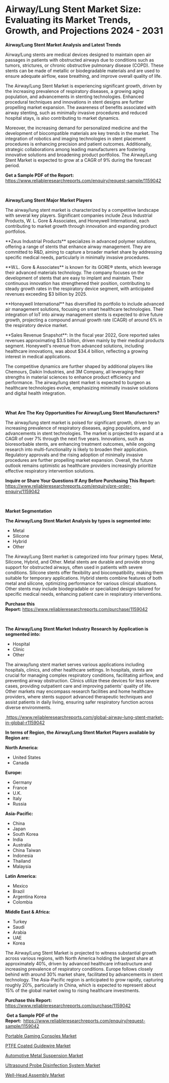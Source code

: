 <p><h1>Airway/Lung Stent Market Size: Evaluating its Market Trends, Growth, and Projections 2024 - 2031</h1></p><p><strong>Airway/Lung Stent Market Analysis and Latest Trends</strong></p>
<p><p>Airway/Lung stents are medical devices designed to maintain open air passages in patients with obstructed airways due to conditions such as tumors, strictures, or chronic obstructive pulmonary disease (COPD). These stents can be made of metallic or biodegradable materials and are used to ensure adequate airflow, ease breathing, and improve overall quality of life.</p><p>The Airway/Lung Stent Market is experiencing significant growth, driven by the increasing prevalence of respiratory diseases, a growing aging population, and advancements in stenting technologies. Enhanced procedural techniques and innovations in stent designs are further propelling market expansion. The awareness of benefits associated with airway stenting, such as minimally invasive procedures and reduced hospital stays, is also contributing to market dynamics.</p><p>Moreover, the increasing demand for personalized medicine and the development of biocompatible materials are key trends in the market. The integration of robotics and imaging technologies in stent placement procedures is enhancing precision and patient outcomes. Additionally, strategic collaborations among leading manufacturers are fostering innovative solutions and broadening product portfolios. The Airway/Lung Stent Market is expected to grow at a CAGR of 9% during the forecast period.</p></p>
<p><strong>Get a Sample PDF of the Report:&nbsp;</strong> <a href="https://www.reliableresearchreports.com/enquiry/request-sample/1159042?utm_campaign=5&utm_medium=2&utm_source=Github&utm_content=ia&utm_term=05122024&utm_id=airwaylung-stent">https://www.reliableresearchreports.com/enquiry/request-sample/1159042</a></p>
<p>&nbsp;</p>
<p><strong>Airway/Lung Stent Major Market Players</strong></p>
<p><p>The airway/lung stent market is characterized by a competitive landscape with several key players. Significant companies include Zeus Industrial Products, W. L. Gore & Associates, and Honeywell International, each contributing to market growth through innovation and expanding product portfolios.</p><p>**Zeus Industrial Products** specializes in advanced polymer solutions, offering a range of stents that enhance airway management. They are committed to R&D, aiming to capture a broader market share by addressing specific medical needs, particularly in minimally invasive procedures.</p><p>**W.L. Gore & Associates** is known for its GORE® stents, which leverage their advanced materials technology. The company focuses on the development of stents that are easy to implant and maintain. Their continuous innovation has strengthened their position, contributing to steady growth rates in the respiratory device segment, with anticipated revenues exceeding $3 billion by 2025.</p><p>**Honeywell International** has diversified its portfolio to include advanced air management solutions, focusing on smart healthcare technologies. Their integration of IoT into airway management stents is expected to drive future growth, projecting a compound annual growth rate (CAGR) of around 6% in the respiratory device market.</p><p>**Sales Revenue Snapshot**: In the fiscal year 2022, Gore reported sales revenues approximating $3.5 billion, driven mainly by their medical products segment. Honeywell's revenue from advanced solutions, including healthcare innovations, was about $34.4 billion, reflecting a growing interest in medical applications.</p><p>The competitive dynamics are further shaped by additional players like Chemours, Daikin Industries, and 3M Company, all leveraging their strengths in material sciences to enhance product efficiency and performance. The airway/lung stent market is expected to burgeon as healthcare technologies evolve, emphasizing minimally invasive solutions and digital health integration.</p></p>
<p>&nbsp;</p>
<p><strong>What Are The Key Opportunities For Airway/Lung Stent Manufacturers?</strong></p>
<p><p>The airway/lung stent market is poised for significant growth, driven by an increasing prevalence of respiratory diseases, aging populations, and advancements in stent technologies. The market is projected to expand at a CAGR of over 7% through the next five years. Innovations, such as bioresorbable stents, are enhancing treatment outcomes, while ongoing research into multi-functionality is likely to broaden their application. Regulatory approvals and the rising adoption of minimally invasive procedures are further propelling market expansion. Overall, the future outlook remains optimistic as healthcare providers increasingly prioritize effective respiratory intervention solutions.</p></p>
<p><strong>Inquire or Share Your Questions If Any Before Purchasing This Report:</strong> <a href="https://www.reliableresearchreports.com/enquiry/pre-order-enquiry/1159042?utm_campaign=5&utm_medium=2&utm_source=Github&utm_content=ia&utm_term=05122024&utm_id=airwaylung-stent">https://www.reliableresearchreports.com/enquiry/pre-order-enquiry/1159042</a></p>
<p>&nbsp;</p>
<p><strong>Market Segmentation</strong></p>
<p><strong>The Airway/Lung Stent Market Analysis by types is segmented into:</strong></p>
<p><ul><li>Metal</li><li>Silicone</li><li>Hybrid</li><li>Other</li></ul></p>
<p><p>The Airway/Lung Stent market is categorized into four primary types: Metal, Silicone, Hybrid, and Other. Metal stents are durable and provide strong support for obstructed airways, often used in patients with severe conditions. Silicone stents offer flexibility and biocompatibility, making them suitable for temporary applications. Hybrid stents combine features of both metal and silicone, optimizing performance for various clinical situations. Other stents may include biodegradable or specialized designs tailored for specific medical needs, enhancing patient care in respiratory interventions.</p></p>
<p><strong>Purchase this Report:&nbsp;</strong><a href="https://www.reliableresearchreports.com/purchase/1159042?utm_campaign=5&utm_medium=2&utm_source=Github&utm_content=ia&utm_term=05122024&utm_id=airwaylung-stent">https://www.reliableresearchreports.com/purchase/1159042</a></p>
<p>&nbsp;</p>
<p><strong>The Airway/Lung Stent Market Industry Research by Application is segmented into:</strong></p>
<p><ul><li>Hospital</li><li>Clinic</li><li>Other</li></ul></p>
<p><p>The airway/lung stent market serves various applications including hospitals, clinics, and other healthcare settings. In hospitals, stents are crucial for managing complex respiratory conditions, facilitating airflow, and preventing airway obstruction. Clinics utilize these devices for less severe cases, providing outpatient care and improving patients' quality of life. Other markets may encompass research facilities and home healthcare providers, where stents support advanced therapeutic techniques and assist patients in daily living, ensuring safer respiratory function across diverse environments.</p></p>
<p><a href="https://www.reliableresearchreports.com/global-airway-lung-stent-market-in-global-r1159042?utm_campaign=5&utm_medium=2&utm_source=Github&utm_content=ia&utm_term=05122024&utm_id=airwaylung-stent">&nbsp;https://www.reliableresearchreports.com/global-airway-lung-stent-market-in-global-r1159042</a></p>
<p><strong>In terms of Region, the Airway/Lung Stent Market Players available by Region are:</strong></p>
<p>
    <p> <strong> North America: </strong>
        <ul>
            <li>United States</li>
            <li>Canada</li>
        </ul>
        </p> 
    <p> <strong> Europe: </strong>
        <ul>
            <li>Germany</li>
            <li>France</li>
            <li>U.K.</li>
            <li>Italy</li>
            <li>Russia</li>
        </ul>
        </p> 
    <p> <strong> Asia-Pacific: </strong>
        <ul>
            <li>China</li>
            <li>Japan</li>
            <li>South Korea</li>
            <li>India</li>
            <li>Australia</li>
            <li>China Taiwan</li>
            <li>Indonesia</li>
            <li>Thailand</li>
            <li>Malaysia</li>
        </ul>
        </p> 
    <p> <strong> Latin America: </strong>
        <ul>
            <li>Mexico</li>
            <li>Brazil</li>
            <li>Argentina Korea</li>
            <li>Colombia</li>
        </ul>
        </p> 
    <p> <strong> Middle East & Africa: </strong>
        <ul>
            <li>Turkey</li>
            <li>Saudi</li>
            <li>Arabia</li>
            <li>UAE</li>
            <li>Korea</li>
        </ul>
    </p>
    </p>
<p><p>The Airway/Lung Stent Market is projected to witness substantial growth across various regions, with North America holding the largest share at approximately 40%, driven by advanced healthcare infrastructure and increasing prevalence of respiratory conditions. Europe follows closely behind with around 30% market share, facilitated by advancements in stent technology. The Asia-Pacific region is anticipated to grow rapidly, capturing roughly 20%, particularly in China, which is expected to represent about 15% of the global market owing to rising healthcare investments.</p></p>
<p><strong>Purchase this Report: </strong><a href="https://www.reliableresearchreports.com/purchase/1159042?utm_campaign=5&utm_medium=2&utm_source=Github&utm_content=ia&utm_term=05122024&utm_id=airwaylung-stent">https://www.reliableresearchreports.com/purchase/1159042</a></p>
<p>&nbsp;<strong>Get a Sample PDF of the Report:&nbsp;&nbsp;</strong><a href="https://www.reliableresearchreports.com/enquiry/request-sample/1159042?utm_campaign=5&utm_medium=2&utm_source=Github&utm_content=ia&utm_term=05122024&utm_id=airwaylung-stent">https://www.reliableresearchreports.com/enquiry/request-sample/1159042</a></p>
<p><strong></strong></p>
<p><p><a href="https://www.linkedin.com/pulse/future-demand-revenue-forecast-portable-gaming-consoles-market-vpcye?utm_campaign=5&utm_medium=2&utm_source=Github&utm_content=ia&utm_term=05122024&utm_id=airwaylung-stent">Portable Gaming Consoles Market</a></p><p><a href="https://issuu.com/reportprime-2/docs/ptfe-coated-guidewire-market-size-2030.pptx?utm_campaign=5&utm_medium=2&utm_source=Github&utm_content=ia&utm_term=05122024&utm_id=airwaylung-stent">PTFE Coated Guidewire Market</a></p><p><a href="https://issuu.com/reportprime-2/docs/automotive-metal-suspension-market-size-2030.pptx?utm_campaign=5&utm_medium=2&utm_source=Github&utm_content=ia&utm_term=05122024&utm_id=airwaylung-stent">Automotive Metal Suspension Market</a></p><p><a href="https://www.linkedin.com/pulse/ultrasound-probe-disinfection-system-market-forecasted-from-qizlc?utm_campaign=5&utm_medium=2&utm_source=Github&utm_content=ia&utm_term=05122024&utm_id=airwaylung-stent">Ultrasound Probe Disinfection System Market</a></p><p><a href="https://github.com/lylyparadise/Market-Research-Report-List-5/blob/main/well-head-assembly-market.md?utm_campaign=5&utm_medium=2&utm_source=Github&utm_content=ia&utm_term=05122024&utm_id=airwaylung-stent">Well-Head Assembly Market</a></p></p>